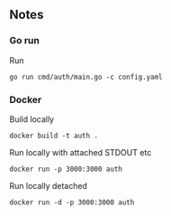 ## Notes

### Go run
Run
```
go run cmd/auth/main.go -c config.yaml
```

### Docker

Build locally
```
docker build -t auth .
```

Run locally with attached STDOUT etc
```
docker run -p 3000:3000 auth
```

Run locally detached
```
docker run -d -p 3000:3000 auth
```
